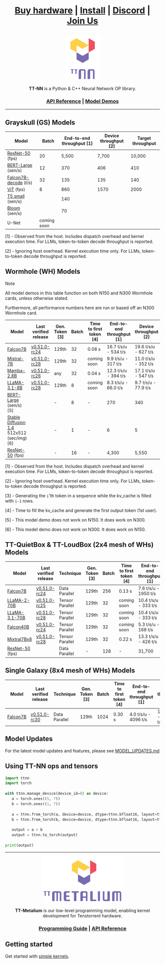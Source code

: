 <div align="center">

<h1>

[Buy hardware](https://tenstorrent.com/cards/) | [Install](./INSTALLING.md) | [Discord](https://discord.gg/tvhGzHQwaj) | [Join Us](https://boards.greenhouse.io/tenstorrent/jobs/4155609007)

</h1>

<img src="./docs/source/common/_static/tt_nn_w_logo.png" alt="ttnn logo" height="150"/>

**TT-NN** is a Python & C++ Neural Network OP library.

<h3>

[API Reference](https://docs.tenstorrent.com/ttnn/latest/index.html) | [Model Demos](./models/demos/)

</h3>

</div>

---

## Grayskull (GS) Models

| Model                                                      | Batch               | End-to-end throughput [1]    | Device throughput [2]       | Target throughput                             |
|----------------------------------------------------------  |---------------------|------------------------------|-----------------------------|-------------------------------------|
| [ResNet-50](./models/demos/resnet) (fps)                   | 20                  | 5,500                        | 7,700                       | 10,000                              |
| [BERT-Large](./models/demos/bert) (sen/s)                  | 12                  | 370                          | 406                         | 410                                 |
| [Falcon7B-decode](./models/demos/ttnn_falcon7b) (t/s)      | 32                  | 135                          | 135                         | 140                                 |
| [ViT](./models/demos/grayskull/vit) (fps)                  | 8                   | 860                          | 1570                        | 2000                                |
| [T5 small](.models/demos/grayskull/t5) (sen/s)             |                     | 140                          |                             |                                     |
| [Bloom](.models/demos/grayskull/functional_bloom) (sen/s)  |                     | 70                           |                             |                                     |
| U-Net                                                      | coming soon         |                              |                             |                                     |

[1] - Observed from the host. Includes dispatch overhead and kernel execution time. For LLMs, token-to-token decode throughput is reported.

[2] - Ignoring host overhead. Kernel execution time only. For LLMs, token-to-token decode throughput is reported.

## Wormhole (WH) Models

> [!NOTE]
>
> All model demos in this table function on both N150 and N300 Wormhole cards, unless otherwise stated.
>
> Furthermore, all performance numbers here are run or based off an N300 Wormhole card.

| Model                                                                                  | Last verified release                                                     | Gen. Token [3]     |  Batch               | Time to first token [4] | End-to-end throughput [1]      | Device throughput [2]        | Target throughput        |
|----------------------------------------------------------------------------------------|---------------------------------------------------------------------------|--------------------|----------------------|-------------------------| ---------------------------------|------------------------------|----------------|
| [Falcon7B](./models/demos/wormhole/falcon7b)                                           | [v0.51.0-rc24](https://github.com/tenstorrent/tt-metal/tree/v0.51.0-rc24) | 129th              | 32                   | 0.08 s                  | 16.7 t/s/u - 534 t/s           | 19.6 t/s/u - 627 t/s         | 26             |
| [Mistral-7B](./models/demos/wormhole/mistral7b)                                        | [v0.51.0-rc28](https://github.com/tenstorrent/tt-metal/tree/v0.51.0-rc28) | 129th              | 32                   | coming soon             | 9.9 t/s/u - 317 t/s            | 11.0 t/s/u - 352 t/s         | 25             |
| [Mamba-2.8B](./models/demos/wormhole/mamba)                                            | [v0.51.0-rc26](https://github.com/tenstorrent/tt-metal/tree/v0.51.0-rc26) | any                | 32                   | 0.04 s                  | 12.3 t/s/u - 394 t/s           | 17.1 t/s/u - 547 t/s         | 41             |
| [LLaMA-3.1-8B](./models/demos/wormhole/llama31_8b)                                     | [v0.51.0-rc28](https://github.com/tenstorrent/tt-metal/tree/v0.51.0-rc28) | 129th              | 8                    | coming soon             | 8.3 t/s/u - 66.0 t/s           | 9.7 t/s/u - 77.9 t/s         | 23             |
| [BERT-Large](./models/demos/metal_BERT_large_11/) (sen/s) [5]                          |                                                                           | -                   | 8                    | -                       | 270                            | 340                          | 400            |
| [Stable Diffusion 1.4](./models/demos/wormhole/stable_diffusion) 512x512 (sec/img) [6] |                                                                           | -                   | 1                    | -                       | 6                              | 5                            | 3              |
| [ResNet-50](./models/demos/ttnn_resnet) (fps)                                          |                                                                           | -                   | 16                   | -                       | 4,300                          | 5,550                        | 7,000          |

[1] - Observed from the host. Includes dispatch overhead and kernel execution time. For LLMs, token-to-token decode throughput is reported.

[2] - Ignoring host overhead. Kernel execution time only. For LLMs, token-to-token decode throughput is reported.

[3] - Generating the `i`'th token in a sequence while the kv_cache is filled with `i-1` rows.

[4] - Time to fill the kv_cache and generate the first output token (1st user).

[5] - This model demo does not work on N150. It does work on N300.

[6] - This model demo does not work on N300. It does work on N150.

##  TT-QuietBox & TT-LoudBox (2x4 mesh of WHs) Models

| Model                                              | Last verified release                                                     |   Technique        | Gen. Token [3]      |  Batch                | Time to first token [4] | End-to-end throughput [1]    | Device throughput [2]        | Target throughput          |
|----------------------------------------------------|---------------------------------------------------------------------------|--------------------|---------------------|-----------------------|-------------------------|------------------------------|------------------------------|-----------------|
| [Falcon7B](./models/demos/t3000/falcon7b)          | [v0.51.0-rc24](https://github.com/tenstorrent/tt-metal/tree/v0.51.0-rc24) | Data Parallel      | 129th               |  256                  | 0.13 s                  | 7.6 t/s/u - 1950 t/s         |  19.6 t/s/u - 5018 t/s       |   26 t/s/u      |
| [LLaMA-2-70B](./models/demos/t3000/llama2_70b)     | [v0.51.0-rc25](https://github.com/tenstorrent/tt-metal/tree/v0.51.0-rc25) | Tensor Parallel    | 129th               |  32                   | coming soon             | 10.4 t/s/u - 333 t/s         |  16.6 t/s/u - 531 t/s        |   20 t/s/u      |
| [LLaMA-3.1-70B](./models/demos/t3000/llama3_70b)   | [v0.51.0-rc28](https://github.com/tenstorrent/tt-metal/tree/v0.51.0-rc28) | Tensor Parallel    | 129th               |  32                   | coming soon             | 10.4 t/s/u - 333 t/s         |  15.8 t/s/u - 506 t/s        |   20 t/s/u      |
| [Falcon40B](./models/demos/t3000/falcon40b)        | [v0.51.0-rc24](https://github.com/tenstorrent/tt-metal/tree/v0.51.0-rc24) | Tensor Parallel    | 129th               |  32                   | coming soon             | 5.3 t/s/u - 168 t/s          |  12.2 t/s/u - 390 t/s        |   36 t/s/u      |
| [Mixtral7Bx8](./models/demos/t3000/mixtral8x7b)    | [v0.51.0-rc28](https://github.com/tenstorrent/tt-metal/tree/v0.51.0-rc28) | Tensor Parallel    | 129th               |  32                   | 0.22 s                  | 13.3 t/s/u - 426 t/s         |  21.4 t/s/u - 685 t/s        |   33 t/s/u      |
| [ResNet-50](./models/demos/ttnn_resnet) (fps)      |                                                                           | Data Parallel      | -                   |  128                  | -                       | 31,700                       |  44,400                      |   56,000        |

## Single Galaxy (8x4 mesh of WHs) Models

| Model                                              | Last verified release                                                     |   Technique        | Gen. Token [3]      |  Batch                | Time to first token [4] | End-to-end throughput [1]    | Device throughput [2]        | Target throughput |
|----------------------------------------------------|---------------------------------------------------------------------------|--------------------|---------------------|-----------------------|-------------------------|------------------------------|------------------------------|-------------------|
| [Falcon7B](./models/demos/tg/falcon7b)             | [v0.51.0-rc30](https://github.com/tenstorrent/tt-metal/tree/v0.51.0-rc30) | Data Parallel      | 129th               |  1024                 | 0.30 s                  | 4.0 t/s/u - 4096 t/s         | 17.7 t/s/u - 18125 t/s       |   26 t/s/u        |



## Model Updates
For the latest model updates and features, please see [MODEL_UPDATES.md](models/MODEL_UPDATES.md)


## Using TT-NN ops and tensors

```python
import ttnn
import torch

with ttnn.manage_device(device_id=0) as device:
   a = torch.ones((5, 7))
   b = torch.ones((1, 7))

   a = ttnn.from_torch(a, device=device, dtype=ttnn.bfloat16, layout=ttnn.TILE_LAYOUT)
   b = ttnn.from_torch(b, device=device, dtype=ttnn.bfloat16, layout=ttnn.TILE_LAYOUT)

   output = a + b
   output = ttnn.to_torch(output)

print(output)
```

---

<div align="center">

<img src="./docs/source/common/_static/tt_metalium_w_logo.png" alt="TT-Metalium logo" height="150"/>

**TT-Metalium** is our low-level programming model, enabling kernel development for Tenstorrent hardware.


<h3>

[Programming Guide](./METALIUM_GUIDE.md) | [API Reference](https://docs.tenstorrent.com/tt-metalium/latest/tt_metal/apis/index.html)

</h3>
</div>

## Getting started

Get started with [simple kernels](https://docs.tenstorrent.com/tt-metalium/latest/tt_metal/examples/index.html).
